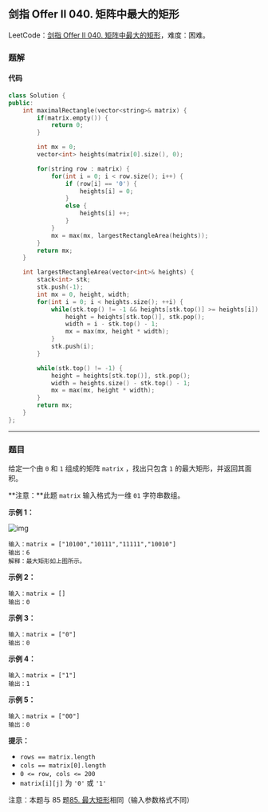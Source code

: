 ## 剑指 Offer II 040. 矩阵中最大的矩形

LeetCode：[剑指 Offer II 040. 矩阵中最大的矩形](https://leetcode.cn/problems/PLYXKQ/)，难度：困难。

### 题解

#### 代码

```c++
class Solution {
public:
    int maximalRectangle(vector<string>& matrix) {
        if(matrix.empty()) {
            return 0;
        }

        int mx = 0;
        vector<int> heights(matrix[0].size(), 0);

        for(string row : matrix) {
            for(int i = 0; i < row.size(); i++) {
                if (row[i] == '0') {
                    heights[i] = 0;
                }
                else {
                    heights[i] ++;
                }
            }
            mx = max(mx, largestRectangleArea(heights));
        }
        return mx;
    }

    int largestRectangleArea(vector<int>& heights) {
        stack<int> stk;
        stk.push(-1);
        int mx = 0, height, width;
        for(int i = 0; i < heights.size(); ++i) {
            while(stk.top() != -1 && heights[stk.top()] >= heights[i]) {
                height = heights[stk.top()], stk.pop();
                width = i - stk.top() - 1;
                mx = max(mx, height * width);
            }
            stk.push(i);
        }

        while(stk.top() != -1) {
            height = heights[stk.top()], stk.pop();
            width = heights.size() - stk.top() - 1;
            mx = max(mx, height * width);
        }
        return mx;
    }
};
```



---



### 题目

给定一个由 `0` 和 `1` 组成的矩阵 `matrix` ，找出只包含 `1` 的最大矩形，并返回其面积。

**注意：**此题 `matrix` 输入格式为一维 `01` 字符串数组。

 

**示例 1：**

![img](https://gitee.com/xwl66/leetcode/raw/master/image/jianZhiOfferII040-maximal.jpg)

```
输入：matrix = ["10100","10111","11111","10010"]
输出：6
解释：最大矩形如上图所示。
```

**示例 2：**

```
输入：matrix = []
输出：0
```

**示例 3：**

```
输入：matrix = ["0"]
输出：0
```

**示例 4：**

```
输入：matrix = ["1"]
输出：1
```

**示例 5：**

```
输入：matrix = ["00"]
输出：0
```

 

**提示：**

- `rows == matrix.length`
- `cols == matrix[0].length`
- `0 <= row, cols <= 200`
- `matrix[i][j]` 为 `'0'` 或 `'1'`

 

注意：本题与 85 题[85. 最大矩形](https://leetcode-cn.com/problems/maximal-rectangle/)相同（输入参数格式不同）


